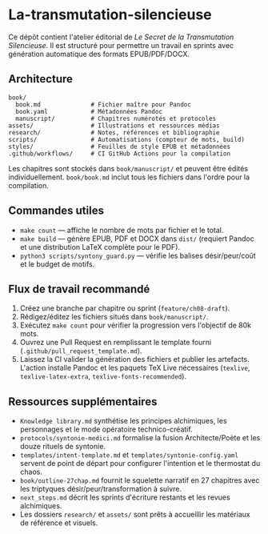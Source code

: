 # La-transmutation-silencieuse

Ce dépôt contient l'atelier éditorial de *Le Secret de la Transmutation Silencieuse*. Il est structuré pour permettre un travail en sprints avec génération automatique des formats EPUB/PDF/DOCX.

## Architecture
```
book/
  book.md              # Fichier maître pour Pandoc
  book.yaml            # Métadonnées Pandoc
  manuscript/          # Chapitres numérotés et protocoles
assets/                # Illustrations et ressources médias
research/              # Notes, références et bibliographie
scripts/               # Automatisations (compteur de mots, build)
styles/                # Feuilles de style EPUB et métadonnées
.github/workflows/     # CI GitHub Actions pour la compilation
```

Les chapitres sont stockés dans `book/manuscript/` et peuvent être édités individuellement. `book/book.md` inclut tous les fichiers dans l'ordre pour la compilation.

## Commandes utiles
- `make count` — affiche le nombre de mots par fichier et le total.
- `make build` — génère EPUB, PDF et DOCX dans `dist/` (requiert Pandoc et une distribution LaTeX complète pour le PDF).
- `python3 scripts/syntony_guard.py` — vérifie les balises désir/peur/coût et le budget de motifs.

## Flux de travail recommandé
1. Créez une branche par chapitre ou sprint (`feature/ch08-draft`).
2. Rédigez/éditez les fichiers situés dans `book/manuscript/`.
3. Exécutez `make count` pour vérifier la progression vers l'objectif de 80k mots.
4. Ouvrez une Pull Request en remplissant le template fourni (`.github/pull_request_template.md`).
5. Laissez la CI valider la génération des fichiers et publier les artefacts. L'action installe Pandoc et les paquets TeX Live
   nécessaires (`texlive`, `texlive-latex-extra`, `texlive-fonts-recommended`).

## Ressources supplémentaires
- `Knowledge library.md` synthétise les principes alchimiques, les personnages et le mode opératoire technico-créatif.
- `protocols/syntonie-medici.md` formalise la fusion Architecte/Poète et les douze rituels de syntonie.
- `templates/intent-template.md` et `templates/syntonie-config.yaml` servent de point de départ pour configurer l'intention et le thermostat du chaos.
- `book/outline-27chap.md` fournit le squelette narratif en 27 chapitres avec les triptyques désir/peur/transformation à suivre.
- `next_steps.md` décrit les sprints d'écriture restants et les revues alchimiques.
- Les dossiers `research/` et `assets/` sont prêts à accueillir les matériaux de référence et visuels.
